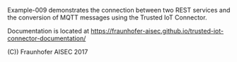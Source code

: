 Example-009 demonstrates the connection between two REST services and the conversion of MQTT messages using the Trusted IoT Connector.

Documentation is located at https://fraunhofer-aisec.github.io/trusted-iot-connector-documentation/

(C)) Fraunhofer AISEC 2017
